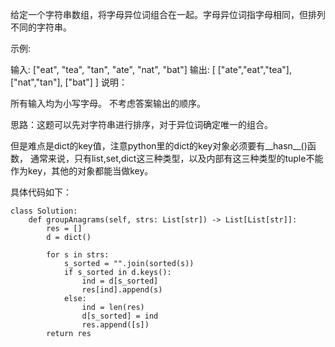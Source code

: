 给定一个字符串数组，将字母异位词组合在一起。字母异位词指字母相同，但排列不同的字符串。

示例:

输入: ["eat", "tea", "tan", "ate", "nat", "bat"]
输出:
[
  ["ate","eat","tea"],
  ["nat","tan"],
  ["bat"]
]
说明：

所有输入均为小写字母。
不考虑答案输出的顺序。



思路：这题可以先对字符串进行排序，对于异位词确定唯一的组合。

但是难点是dict的key值，注意python里的dict的key对象必须要有__hasn__()函数，
通常来说，只有list,set,dict这三种类型，以及内部有这三种类型的tuple不能作为key，其他的对象都能当做key。

具体代码如下：
```
class Solution:
    def groupAnagrams(self, strs: List[str]) -> List[List[str]]:
        res = []
        d = dict()

        for s in strs:
            s_sorted = "".join(sorted(s))
            if s_sorted in d.keys():
                ind = d[s_sorted]
                res[ind].append(s)
            else:
                ind = len(res)
                d[s_sorted] = ind
                res.append([s])
        return res
```